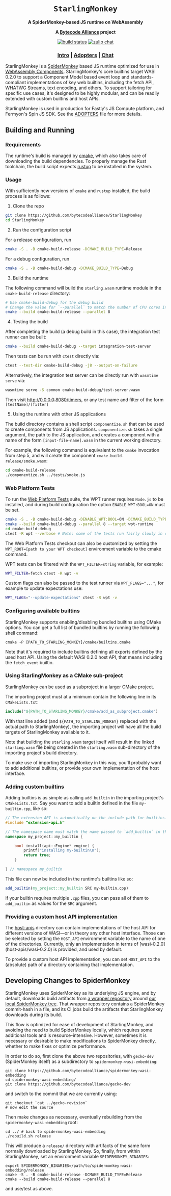 <div align="center">
  <h1><code>StarlingMonkey</code></h1>

  <p>
    <strong>A SpiderMonkey-based JS runtime on WebAssembly</strong>
  </p>

  <strong>A <a href="https://bytecodealliance.org/">Bytecode Alliance</a> project</strong>

  <p>
    <a href="https://github.com/bytecodealliance/StarlingMonkey/actions?query=workflow%3ACI"><img src="https://github.com/bytecodealliance/StarlingMonkey/workflows/CI/badge.svg" alt="build status" /></a>
    <a href="https://bytecodealliance.zulipchat.com/#narrow/stream/459697-StarlingMonkey"><img src="https://img.shields.io/badge/zulip-join_chat-brightgreen.svg" alt="zulip chat" /></a>
  </p>

  <h3>
    <a href="#building-and-running">Intro</a>
    <span> | </span>
    <a href="ADOPTERS.md">Adopters</a>
    <span> | </span>
    <a href="https://bytecodealliance.zulipchat.com/#narrow/stream/459697-StarlingMonkey">Chat</a>
  </h3>
</div>

StarlingMonkey is a [SpiderMonkey](https://spidermonkey.dev/) based JS runtime optimized for use in [WebAssembly Components](https://component-model.bytecodealliance.org/).
StarlingMonkey's core builtins target WASI 0.2.0 to support a Component Model based event loop and standards-compliant implementations of key web builtins, including the fetch API, WHATWG Streams, text encoding, and others. To support tailoring for specific use cases, it's designed to be highly modular, and can be readily extended with custom builtins and host APIs.

StarlingMonkey is used in production for Fastly's JS Compute platform, and Fermyon's Spin JS SDK. See the [ADOPTERS](ADOPTERS.md) file for more details.

## Building and Running

### Requirements

The runtime's build is managed by [cmake](https://cmake.org/), which also takes care of downloading the build dependencies.
To properly manage the Rust toolchain, the build script expects [rustup](https://rustup.rs/) to be installed in the system.

### Usage

With sufficiently new versions of `cmake` and `rustup` installed, the build process is as follows:

1. Clone the repo

```bash
git clone https://github.com/bytecodealliance/StarlingMonkey
cd StarlingMonkey
```

2. Run the configuration script

For a release configuration, run
```bash
cmake -S . -B cmake-build-release -DCMAKE_BUILD_TYPE=Release
```

For a debug configuration, run
```bash
cmake -S . -B cmake-build-debug -DCMAKE_BUILD_TYPE=Debug
```

3. Build the runtime

The following command will build the `starling.wasm` runtime module in the `cmake-build-release` directory:
```bash
# Use cmake-build-debug for the debug build
# Change the value for `--parallel` to match the number of CPU cores in your system
cmake --build cmake-build-release --parallel 8
```

4. Testing the build 

After completing the build (a debug build in this case), the integration test runner can be built:

```bash
cmake --build cmake-build-debug --target integration-test-server
```

Then tests can be run with `ctest` directly via:

```bash
ctest --test-dir cmake-build-debug -j8 --output-on-failure
```

Alternatively, the integration test server can be directly run with `wasmtime serve` via:

```bash
wasmtime serve -S common cmake-build-debug/test-server.wasm
```

Then visit http://0.0.0.0:8080/timers, or any test name and filter of the form `[testName]/[filter]`

5. Using the runtime with other JS applications

The build directory contains a shell script `componentize.sh` that can be used to create components from JS applications. `componentize.sh` takes a single argument, the path to the JS application, and creates a component with a name of the form `[input-file-name].wasm` in the current working directory.

For example, the following command is equivalent to the `cmake` invocation from step 5, and will create the component `cmake-build-release/smoke.wasm`:

```bash
cd cmake-build-release
./componentize.sh ../tests/smoke.js
```

### Web Platform Tests

To run the [Web Platform Tests](https://web-platform-tests.org/) suite, the WPT runner requires `Node.js` to be installed, and during build configuration the option `ENABLE_WPT:BOOL=ON` must be set.

```bash
cmake -S . -B cmake-build-debug -DENABLE_WPT:BOOL=ON -DCMAKE_BUILD_TYPE=Debug
cmake --build cmake-build-debug --parallel 8 --target wpt-runtime
cd cmake-build-debug
ctest -R wpt --verbose # Note: some of the tests run fairly slowly in debug builds, so be patient
```

The Web Platform Tests checkout can also be customized by setting the `WPT_ROOT=[path to your WPT checkout]` environment variable to the cmake command.

WPT tests can be filtered with the `WPT_FILTER=string` variable, for example:

```bash
WPT_FILTER=fetch ctest -R wpt -v
```

Custom flags can also be passed to the test runner via `WPT_FLAGS="..."`, for example to update expectations use:

```bash
WPT_FLAGS="--update-expectations" ctest -R wpt -v
```

### Configuring available builtins

StarlingMonkey supports enabling/disabling bundled builtins using CMake options. You can get a full list of bundled builtins by running the following shell command:

```shell
cmake -P [PATH_TO_STARLING_MONKEY]/cmake/builtins.cmake
```

Note that it's required to include builtins defining all exports defined by the used host API. Using the default WASI 0.2.0 host API, that means including the `fetch_event` builtin.

### Using StarlingMonkey as a CMake sub-project

StarlingMonkey can be used as a subproject in a larger CMake project.

The importing project must at a minimum contain the following line in its `CMakeLists.txt`:

```cmake
include("${PATH_TO_STARLING_MONKEY}/cmake/add_as_subproject.cmake")
```

With that line added (and `${PATH_TO_STARLING_MONKEY}` replaced with the actual path to StarlingMonkey), the importing project will have all the build targets of StarlingMonkey available to it.

Note that building the `starling.wasm` target itself will result in the linked `starling.wasm` file being created in the `starling.wasm` sub-directory of the importing project's build directory.

To make use of importing StarlingMonkey in this way, you'll probably want to add additional builtins, or provide your own implementation of the host interface.

### Adding custom builtins

Adding builtins is as simple as calling `add_builtin` in the importing project's `CMakeLists.txt`. Say you want to add a builtin defined in the file `my-builtin.cpp`, like so:

```cpp
// The extension API is automatically on the include path for builtins.
#include "extension-api.h"

// The namespace name must match the name passed to `add_builtin` in the CMakeLists.txt
namespace my_project::my_builtin {

    bool install(api::Engine* engine) {
        printf("installing my-builtin\n");
        return true;
    }

} // namespace my_builtin
```

This file can now be included in the runtime's builtins like so:
```cmake
add_builtin(my_project::my_builtin SRC my-builtin.cpp)
```

If your builtin requires multiple `.cpp` files, you can pass all of them to `add_builtin` as values for the `SRC` argument.


### Providing a custom host API implementation

The [host-apis](host-apis) directory can contain implementations of the host API for different 
versions of WASI—or in theory any other host interface. Those can be selected by setting the 
`HOST_API` environment variable to the 
name of one of the directories. Currently, only an implementation in terms of [wasi-0.2.0]
(host-apis/wasi-0.2.0) is provided, and used by default.

To provide a custom host API implementation, you can set `HOST_API` to the (absolute) path of a directory containing that implementation.

## Developing Changes to SpiderMonkey

StarlingMonkey uses SpiderMonkey as its underlying JS engine, and by default,
downloads build artifacts from [a wrapper
repository](https://github.com/bytecodealliance/spidermonkey-wasi-embedding)
around [our local SpiderMonkey
tree](https://github.com/bytecodealliance/gecko-dev). That wrapper repository
contains a SpiderMonkey commit-hash in a file, and its CI jobs build the
artifacts that StarlingMonkey downloads during its build.

This flow is optimized for ease of development of StarlingMonkey, and avoiding
the need to build SpiderMonkey locally, which requires some additional tools
and is resource-intensive. However, sometimes it is necessary or desirable to
make modifications to SpiderMonkey directly, whether to make fixes or optimize
performance.

In order to do so, first clone the above two repositories, with `gecko-dev`
(SpiderMonkey itself) as a subdirectory to `spidermonkey-wasi-embedding`:

```shell
git clone https://github.com/bytecodealliance/spidermonkey-wasi-embedding
cd spidermonkey-wasi-embedding/
git clone https://github.com/bytecodealliance/gecko-dev
```

and switch to the commit that we are currently using:

```shell
git checkout `cat ../gecko-revision`
# now edit the source
```

Then make changes as necessary, eventually rebuilding from the
`spidermonkey-wasi-embedding` root:

```shell
cd ../ # back to spidermonkey-wasi-embedding
./rebuild.sh release
```

This will produce a `release/` directory with artifacts of the same form
normally downloaded by StarlingMonkey. So, finally, from within StarlingMonkey,
set an environment variable `SPIDERMONKEY_BINARIES`:

```shell
export SPIDERMONKEY_BINARIES=/path/to/spidermonkey-wasi-embedding/release
cmake -S . -B cmake-build-release -DCMAKE_BUILD_TYPE=Release
cmake --build cmake-build-release --parallel 8
```

and use/test as above.
